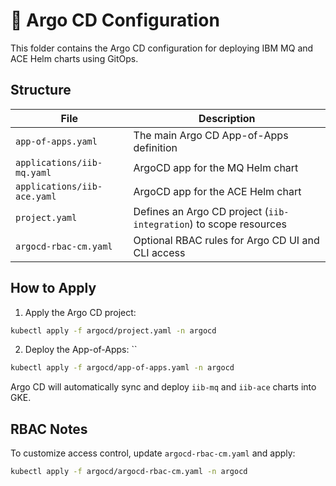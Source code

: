 # 🧩 Argo CD Configuration

This folder contains the Argo CD configuration for deploying IBM MQ and ACE Helm charts using GitOps.

## Structure

| File | Description |
|------|-------------|
| `app-of-apps.yaml` | The main Argo CD App-of-Apps definition |
| `applications/iib-mq.yaml` | ArgoCD app for the MQ Helm chart |
| `applications/iib-ace.yaml` | ArgoCD app for the ACE Helm chart |
| `project.yaml` | Defines an Argo CD project (`iib-integration`) to scope resources |
| `argocd-rbac-cm.yaml` | Optional RBAC rules for Argo CD UI and CLI access |

## How to Apply

1. Apply the Argo CD project:

```bash
kubectl apply -f argocd/project.yaml -n argocd
```

2. Deploy the App-of-Apps:
``
```bash
kubectl apply -f argocd/app-of-apps.yaml -n argocd
```

Argo CD will automatically sync and deploy `iib-mq` and `iib-ace` charts into GKE.

## RBAC Notes

To customize access control, update `argocd-rbac-cm.yaml` and apply:

```bash
kubectl apply -f argocd/argocd-rbac-cm.yaml -n argocd
```
